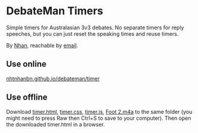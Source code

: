 # DebateMan Timers

Simple timers for Australasian 3v3 debates. No separate timers for reply speeches, but you can just reset the speaking times and reuse timers.

By [Nhan](https://nhtnhanbn.github.io), reachable by [email](mailto:nhtnhanbn@gmail.com).

## Use online

[nhtnhanbn.github.io/debateman/timer](https://nhtnhanbn.github.io/debateman/timer)

## Use offline

Download [timer.html](timer.html), [timer.css](timer.css), [timer.js](timer.js), [Foot 2.m4a](Foot%202.m4a) to the same folder (you might need to press Raw then Ctrl+S to save to your computer). Then open the downloaded timer.html in a browser.